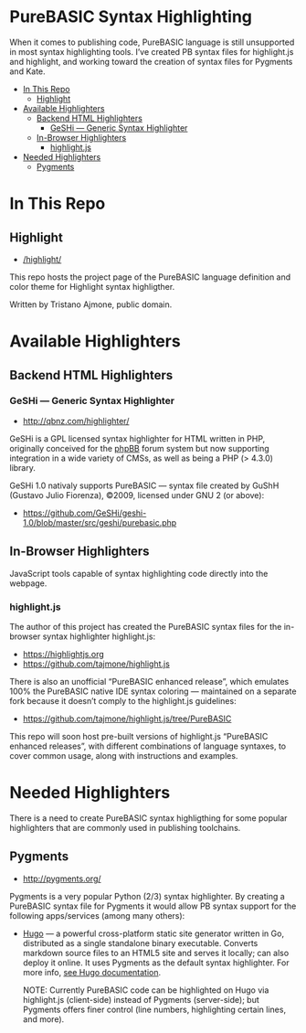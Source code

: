 PureBASIC Syntax Highlighting
=============================

When it comes to publishing code, PureBASIC language is still unsupported in most syntax highlighting tools. I’ve created PB syntax files for highlight.js and highlight, and working toward the creation of syntax files for Pygments and Kate.

<!-- #toc -->
-   [In This Repo](#in-this-repo)
    -   [Highlight](#highlight)
-   [Available Highlighters](#available-highlighters)
    -   [Backend HTML Highlighters](#backend-html-highlighters)
        -   [GeSHi — Generic Syntax Highlighter](#geshi--generic-syntax-highlighter)
    -   [In-Browser Highlighters](#in-browser-highlighters)
        -   [highlight.js](#highlightjs)
-   [Needed Highlighters](#needed-highlighters)
    -   [Pygments](#pygments)

<!-- /toc -->
In This Repo
============

Highlight
---------

-   [/highlight/](./highlight/)

This repo hosts the project page of the PureBASIC language definition and color theme for Highlight syntax highligther.

Written by Tristano Ajmone, public domain.

Available Highlighters
======================

Backend HTML Highlighters
-------------------------

### GeSHi — Generic Syntax Highlighter

-   <http://qbnz.com/highlighter/>

GeSHi is a GPL licensed syntax highlighter for HTML written in PHP, originally conceived for the [phpBB](http://phpbb.net/) forum system but now supporting integration in a wide variety of CMSs, as well as being a PHP (&gt; 4.3.0) library.

GeSHi 1.0 nativaly supports PureBASIC — syntax file created by GuShH (Gustavo Julio Fiorenza), ©2009, licensed under GNU 2 (or above):

-   <https://github.com/GeSHi/geshi-1.0/blob/master/src/geshi/purebasic.php>

In-Browser Highlighters
-----------------------

JavaScript tools capable of syntax highlighting code directly into the webpage.

### highlight.js

The author of this project has created the PureBASIC syntax files for the in-browser syntax highlighter highlight.js:

-   https://highlightjs.org
-   https://github.com/tajmone/highlight.js

There is also an unofficial “PureBASIC enhanced release”, which emulates 100% the PureBASIC native IDE syntax coloring — maintained on a separate fork because it doesn’t comply to the highlight.js guidelines:

-   https://github.com/tajmone/highlight.js/tree/PureBASIC

This repo will soon host pre-built versions of highlight.js “PureBASIC enhanced releases”, with different combinations of language syntaxes, to cover common usage, along with instructions and examples.

Needed Highlighters
===================

There is a need to create PureBASIC syntax highligthing for some popular highlighters that are commonly used in publishing toolchains.

Pygments
--------

-   <http://pygments.org/>

Pygments is a very popular Python (2/3) syntax highlighter. By creating a PureBASIC syntax file for Pygments it would allow PB syntax support for the following apps/services (among many others):

-   [Hugo](https://gohugo.io/) — a powerful cross-platform static site generator written in Go, distributed as a single standalone binary executable. Converts markdown source files to an HTML5 site and serves it locally; can also deploy it online. It uses Pygments as the default syntax highlighter. For more info, [see Hugo documentation](https://gohugo.io/extras/highlighting).

    NOTE: Currently PureBASIC code can be highlighted on Hugo via highlight.js (client-side) instead of Pygments (server-side); but Pygments offers finer control (line numbers, highlighting certain lines, and more).


